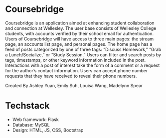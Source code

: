 # Coursebridge

Coursebridge is an application aimed at enhancing student collaboration and connection at Wellesley. The user base consists of Wellesley College students, with accounts verified by their school email for authentication. Users of Coursebridge will have access to three main pages: the stream page, an accounts list page, and personal pages. The home page has a feed of posts categorized by one of three tags: “Discuss Homework,” “Grab a Lunch/Socialize,” or “Study Session.” Users can filter and search posts by tags, timestamps, or other keyword information included in the post. Interactions with a post of interest take the form of a comment or a request for the author’s contact information. Users can accept phone number requests that they have received to reveal their phone numbers.

Created By Ashley Yuan, Emily Suh, Louisa Wang, Madelynn Spear

# Techstack
- Web framework: Flask
- Database: MySQL
- Design: HTML, JS, CSS, Bootstrap
